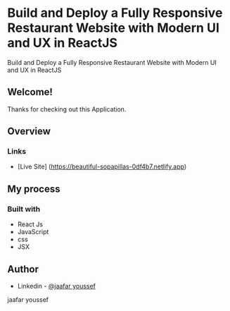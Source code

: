  # Build and Deploy a Fully Responsive Restaurant Website with Modern UI and UX in ReactJS

 Build and Deploy a Fully Responsive Restaurant Website with Modern UI and UX in ReactJS

## Welcome! 
Thanks for checking out this Application.

## Overview

### Links
- [Live Site] (https://beautiful-sopapillas-0df4b7.netlify.app)



## My process

### Built with

- React Js
- JavaScript
- css
- JSX



## Author

- Linkedin - [@jaafar youssef](https://www.linkedin.com/in/jaafar-youssef-923100249/)

jaafar youssef
